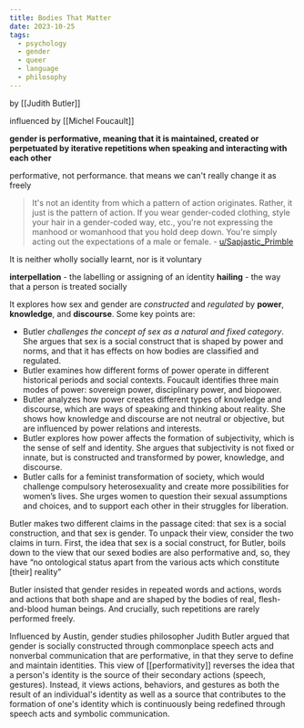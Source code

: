 ```yaml
---
title: Bodies That Matter
date: 2023-10-25
tags:
  - psychology
  - gender
  - queer
  - language
  - philosophy
---
```

by [[Judith Butler]] 

influenced by [[Michel Foucault]] 


 **gender is performative, meaning that it is maintained, created or perpetuated by iterative repetitions when speaking and interacting with each other**


performative, not performance. that means we can't really change it as freely 

>It's not an identity from which a pattern of action originates. Rather, it just is the pattern of action. If you wear gender-coded clothing, style your hair in a gender-coded way, etc., you're not expressing the manhood or womanhood that you hold deep down. You're simply acting out the expectations of a male or female.
       -  [u/Sapjastic_Primble](https://www.reddit.com/user/Sapjastic_Primble/)

It is neither wholly socially learnt, nor is it voluntary

**interpellation** - the labelling or assigning of an identity 
**hailing** - the way that a person is treated socially

It explores how sex and gender are *constructed* and *regulated* by **power**, **knowledge**, and **discourse**. Some key points are:

- Butler *challenges the concept of sex as a natural and fixed category*. She argues that sex is a social construct that is shaped by power and norms, and that it has effects on how bodies are classified and regulated.
- Butler examines how different forms of power operate in different historical periods and social contexts. Foucault identifies three main modes of power: sovereign power, disciplinary power, and biopower.
- Butler analyzes how power creates different types of knowledge and discourse, which are ways of speaking and thinking about reality. She shows how knowledge and discourse are not neutral or objective, but are influenced by power relations and interests.
- Butler explores how power affects the formation of subjectivity, which is the sense of self and identity. She argues that subjectivity is not fixed or innate, but is constructed and transformed by power, knowledge, and discourse.
- Butler calls for a feminist transformation of society, which would challenge compulsory heterosexuality and create more possibilities for women’s lives. She urges women to question their sexual assumptions and choices, and to support each other in their struggles for liberation.

Butler makes two different claims in the passage cited: that sex is a social construction, and that sex is gender. To unpack their view, consider the two claims in turn. First, the idea that sex is a social construct, for Butler, boils down to the view that our sexed bodies are also performative and, so, they have “no ontological status apart from the various acts which constitute [their] reality”


Butler insisted that gender resides in repeated words and actions, words and actions that both shape and are shaped by the bodies of real, flesh-and-blood human beings. And crucially, such repetitions are rarely performed freely.

Influenced by Austin, gender studies philosopher Judith Butler argued that gender is socially constructed through commonplace speech acts and nonverbal communication that are performative, in that they serve to define and maintain identities. This view of [[performativity]] reverses the idea that a person's identity is the source of their secondary actions (speech, gestures). Instead, it views actions, behaviors, and gestures as both the result of an individual's identity as well as a source that contributes to the formation of one's identity which is continuously being redefined through speech acts and symbolic communication.